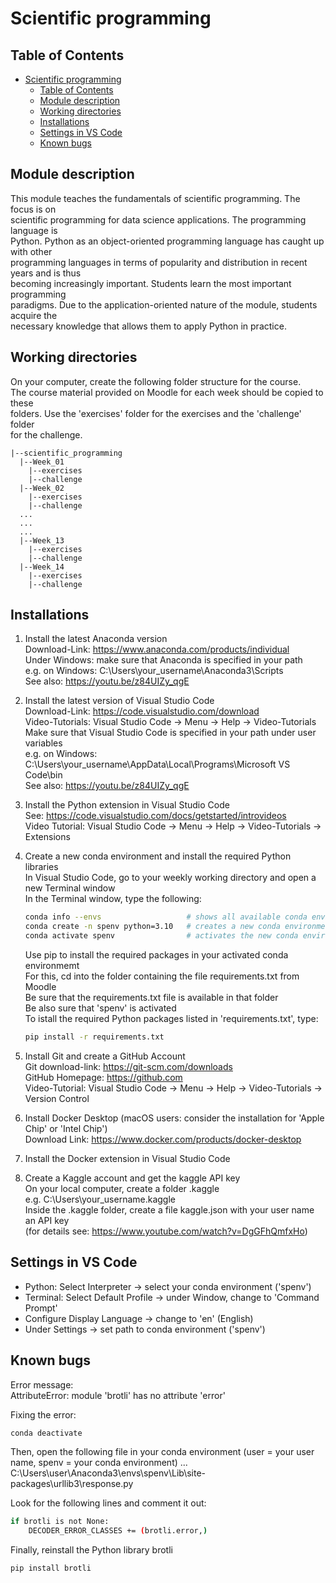 # Scientific programming

## Table of Contents
- [Scientific programming](#scientific-programming)
  - [Table of Contents](#table-of-contents)
  - [Module description](#module-description)
  - [Working directories](#working-directories)
  - [Installations](#installations)
  - [Settings in VS Code](#settings-in-vs-code)
  - [Known bugs](#known-bugs)

## Module description

This module teaches the fundamentals of scientific programming. The focus is on  
scientific programming for data science applications. The programming language is  
Python. Python as an object-oriented programming language has caught up with other  
programming languages in terms of popularity and distribution in recent years and is thus  
becoming increasingly important. Students learn the most important programming  
paradigms. Due to the application-oriented nature of the module, students acquire the  
necessary knowledge that allows them to apply Python in practice.

## Working directories

On your computer, create the following folder structure for the course.  
The course material provided on Moodle for each week should be copied to these   
folders. Use the 'exercises' folder for the exercises and the 'challenge' folder  
for the challenge.

```plaintext
|--scientific_programming
  |--Week_01
    |--exercises
    |--challenge
  |--Week_02
    |--exercises
    |--challenge
  ...
  ...
  ...
  |--Week_13
    |--exercises
    |--challenge
  |--Week_14
    |--exercises
    |--challenge
```

## Installations

1. Install the latest Anaconda version  
    Download-Link:  https://www.anaconda.com/products/individual  
    Under Windows: make sure that Anaconda is specified in your path  
    e.g. on Windows: C:\Users\your_username\Anaconda3\Scripts  
    See also: https://youtu.be/z84UIZy_qgE  
	
2. Install the latest version of Visual Studio Code  
    Download-Link: https://code.visualstudio.com/download  
    Video-Tutorials: Visual Studio Code -> Menu -> Help -> Video-Tutorials  
    Make sure that Visual Studio Code is specified in your path under user variables  
    e.g. on Windows: C:\Users\your_username\AppData\Local\Programs\Microsoft VS Code\bin  
    See also: https://youtu.be/z84UIZy_qgE  

3. Install the Python extension in Visual Studio Code  
    See: https://code.visualstudio.com/docs/getstarted/introvideos  
    Video Tutorial: Visual Studio Code -> Menu -> Help -> Video-Tutorials -> Extensions  

4. Create a new conda environment and install the required Python libraries  
    In Visual Studio Code, go to your weekly working directory and open a new Terminal window  
    In the Terminal window, type the following:  

    ```bash
    conda info --envs                   # shows all available conda environments
    conda create -n spenv python=3.10   # creates a new conda environment 'spenv' with Python 3.10
    conda activate spenv                # activates the new conda environment 'spenv'
    ```

    Use pip to install the required packages in your activated conda environmemt  
    For this, cd into the folder containing the file requirements.txt from Moodle  
    Be sure that the requirements.txt file is available in that folder  
    Be also sure that 'spenv' is activated  
    To istall the required Python packages listed in 'requirements.txt', type:  

    ```bash
    pip install -r requirements.txt
    ```

5. Install Git and create a GitHub Account  
    Git download-link: https://git-scm.com/downloads  
    GitHub Homepage: https://github.com  
    Video-Tutorial: Visual Studio Code -> Menu -> Help -> Video-Tutorials -> Version Control  

6. Install Docker Desktop (macOS users: consider the installation for 'Apple Chip' or 'Intel Chip')  
    Download Link: https://www.docker.com/products/docker-desktop  

7. Install the Docker extension in Visual Studio Code  

8. Create a Kaggle account and get the kaggle API key  
    On your local computer, create a folder .kaggle  
    e.g. C:\Users\your_username\.kaggle  
    Inside the .kaggle folder, create a file kaggle.json with your user name an API key  
    (for details see: https://www.youtube.com/watch?v=DgGFhQmfxHo)

## Settings in VS Code
* Python: Select Interpreter -> select your conda environment ('spenv')
* Terminal: Select Default Profile -> under Window, change to 'Command Prompt'
* Configure Display Language -> change to 'en' (English)
* Under Settings -> set path to conda environment ('spenv')


## Known bugs

Error message:  
AttributeError: module 'brotli' has no attribute 'error'  

Fixing the error:  

 ```bash
conda deactivate
 ```

Then, open the following file in your conda environment (user = your user name, spenv = your conda environment) ...  
C:\Users\user\Anaconda3\envs\spenv\Lib\site-packages\urllib3\response.py  

Look for the following lines and comment it out:  

```bash
if brotli is not None:
    DECODER_ERROR_CLASSES += (brotli.error,)
```

Finally, reinstall the Python library brotli  

```bash
pip install brotli
```